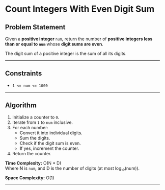# Count Integers With Even Digit Sum

## Problem Statement

Given a **positive integer** `num`, return the number of **positive integers less than or equal to `num`** whose **digit sums are even**.

The digit sum of a positive integer is the sum of all its digits.

---

## Constraints

- `1 <= num <= 1000`

---

## Algorithm

1. Initialize a counter to `0`.
2. Iterate from `1` to `num` inclusive.
3. For each number:
   - Convert it into individual digits.
   - Sum the digits.
   - Check if the digit sum is even.
   - If yes, increment the counter.
4. Return the counter.

**Time Complexity:** O(N * D)  
Where N is `num`, and D is the number of digits (at most log₁₀(num)).

**Space Complexity:** O(1)

---